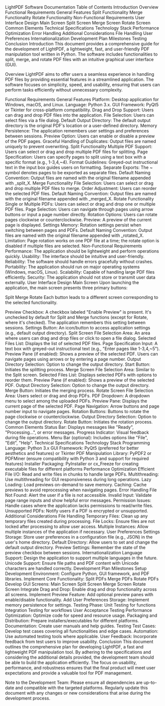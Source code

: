 

LightPDF Software Documentation
Table of Contents
Introduction
Overview
Functional Requirements
General Features
Split Functionality
Merge Functionality
Rotate Functionality
Non-Functional Requirements
User Interface Design
Main Screen
Split Screen
Merge Screen
Rotate Screen
Common Elements
Technical Specifications
Technology Stack
Performance Optimization
Error Handling
Additional Considerations
File Handling
User Preferences
Internationalization
Development Plan
Milestones
Testing
Conclusion
Introduction
This document provides a comprehensive guide for the development of LightPDF, a lightweight, fast, and user-friendly PDF manipulation tool written in Python. The software includes functionalities to split, merge, and rotate PDF files with an intuitive graphical user interface (GUI).

Overview
LightPDF aims to offer users a seamless experience in handling PDF files by providing essential features in a streamlined application. The software focuses on simplicity, speed, and usability, ensuring that users can perform tasks efficiently without unnecessary complexity.

Functional Requirements
General Features
Platform: Desktop application for Windows, macOS, and Linux.
Language: Python 3.x.
GUI Framework: PyQt5 or Tkinter for cross-platform compatibility.
Drag and Drop Support: Users can drag and drop PDF files into the application.
File Selection: Users can select files via a file dialog.
Default Output Directory: The default output directory is the original PDF's location or a user-defined directory.
Memory Persistence: The application remembers user settings and preferences between sessions.
Preview Option: Users can enable or disable a preview of the PDF pages.
Graceful Handling of Duplicates: Output files are named uniquely to prevent overwriting.
Split Functionality
Multiple PDF Support: Users can select or drag and drop multiple PDF files for splitting.
Page Specification: Users can specify pages to split using a text box with a specific format (e.g., 1-3,4,~4).
Format Guidelines: Greyed-out instructional text in the input box guides users on formatting.
Separate Exports: The ~ symbol denotes pages to be exported as separate files.
Default Naming Convention: Output files are named with the original filename appended with _split_X.
Merge Functionality
File Selection: Users can select or drag and drop multiple PDF files to merge.
Order Adjustment: Users can reorder the selected PDF files.
Default Naming Convention: Output files are named with the original filename appended with _merged_X.
Rotate Functionality
Single or Multiple PDFs: Users can select or drag and drop one or multiple PDF files.
Page Selection: Users can navigate through pages using arrow buttons or input a page number directly.
Rotation Options: Users can rotate pages clockwise or counterclockwise.
Preview: A preview of the current page is displayed.
Settings Memory: Rotation settings persist when switching between pages and PDFs.
Default Naming Convention: Output files are named with the original filename appended with _rotated_X.
Limitation: Page rotation works on one PDF file at a time; the rotate option is disabled if multiple files are selected.
Non-Functional Requirements
Performance: The application should be lightweight and perform operations quickly.
Usability: The interface should be intuitive and user-friendly.
Reliability: The software should handle errors gracefully without crashes.
Portability: The application should run on major operating systems (Windows, macOS, Linux).
Scalability: Capable of handling large PDF files efficiently.
Security: The application should not store or transmit user data externally.
User Interface Design
Main Screen
Upon launching the application, the main screen presents three primary buttons:

Split
Merge
Rotate
Each button leads to a different screen corresponding to the selected functionality.

Preview Checkbox: A checkbox labeled "Enable Preview" is present. It's unchecked by default for Split and Merge functions (except for Rotate, where it's checked). The application remembers this setting between sessions.
Settings Button: An icon/button to access application settings (e.g., default output directory).
Split Screen
File Selection Area: An area where users can drag and drop files or click to open a file dialog.
Selected Files List: Displays the list of selected PDF files.
Page Specification Input: A text box with greyed-out instructional text (e.g., "Enter pages like 1-3,4,~5").
Preview Pane (if enabled): Shows a preview of the selected PDF. Users can navigate pages using arrows or by entering a page number.
Output Directory Selection: Option to change the output directory.
Start Button: Initiates the splitting process.
Merge Screen
File Selection Area: Similar to the Split screen.
Selected Files List: Displays selected PDFs with options to reorder them.
Preview Pane (if enabled): Shows a preview of the selected PDF.
Output Directory Selection: Option to change the output directory.
Merge Button: Initiates the merging process.
Rotate Screen
File Selection Area: Users select or drag and drop PDFs.
PDF Dropdown: A dropdown menu to select among the uploaded PDFs.
Preview Pane: Displays the current page of the selected PDF.
Page Navigation: Arrow buttons and page number input to navigate pages.
Rotation Buttons: Buttons to rotate the page clockwise or counterclockwise.
Output Directory Selection: Option to change the output directory.
Rotate Button: Initiates the rotation process.
Common Elements
Status Bar: Displays messages like "Ready", "Processing...", or error messages.
Progress Indicator: Visual feedback during file operations.
Menu Bar (optional): Includes options like "File", "Edit", "Help".
Technical Specifications
Technology Stack
Programming Language: Python 3.x
GUI Framework: PyQt5 (preferred for better aesthetics and features) or Tkinter
PDF Manipulation Library: PyPDF2 or PDFMiner (ensure compatibility with Python 3 and support for required features)
Installer Packaging: PyInstaller or cx_Freeze for creating executable files for different platforms
Performance Optimization
Efficient File I/O: Read and write files in chunks to handle large PDFs.
Multithreading: Use multithreading for GUI responsiveness during long operations.
Lazy Loading: Load previews on-demand to save memory.
Caching: Cache previews to avoid reprocessing when navigating pages.
Error Handling
File Not Found: Alert the user if a file is not accessible.
Invalid Input: Validate page range inputs and show helpful error messages.
Permission Issues: Handle cases where the application lacks permissions to read/write files.
Unsupported PDFs: Notify users if a PDF is encrypted or unsupported.
Additional Considerations
File Handling
Temporary Files: Clean up any temporary files created during processing.
File Locks: Ensure files are not locked after processing to allow user access.
Multiple Instances: Allow multiple instances of the application if necessary.
User Preferences
Settings Storage: Store user preferences in a configuration file (e.g., JSON) in the user's home directory.
Default Directory: Allow users to set and change the default output directory.
Preview Settings: Remember the state of the preview checkbox between sessions.
Internationalization
Language Support: Design the application to support multiple languages in the future.
Unicode Support: Ensure file paths and PDF content with Unicode characters are handled correctly.
Development Plan
Milestones
Setup Development Environment: Configure Python, GUI framework, and PDF libraries.
Implement Core Functionality:
Split PDFs
Merge PDFs
Rotate PDFs
Develop GUI Screens:
Main Screen
Split Screen
Merge Screen
Rotate Screen
Integrate Drag and Drop: Enable drag and drop functionality across all screens.
Implement Preview Feature: Add optional preview panes with enable/disable functionality.
Add User Preferences Storage: Implement memory persistence for settings.
Testing Phase:
Unit Testing for functions
Integration Testing for workflows
User Acceptance Testing
Performance Optimization: Optimize code for speed and resource usage.
Packaging and Distribution: Prepare installers/executables for different platforms.
Documentation: Create user manuals and help guides.
Testing
Test Cases: Develop test cases covering all functionalities and edge cases.
Automation: Use automated testing tools where applicable.
User Feedback: Incorporate feedback from test users to improve usability.
Conclusion
This document outlines the comprehensive plan for developing LightPDF, a fast and lightweight PDF manipulation tool. By adhering to the specifications and considering the additional details provided, the development team should be able to build the application efficiently. The focus on usability, performance, and robustness ensures that the final product will meet user expectations and provide a valuable tool for PDF management.

Note to the Development Team: Please ensure all dependencies are up-to-date and compatible with the targeted platforms. Regularly update this document with any changes or new considerations that arise during the development process.